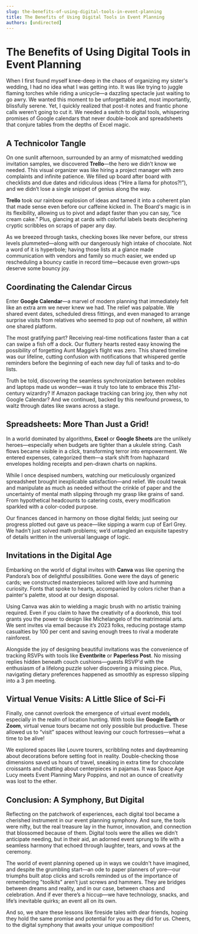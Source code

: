 ```yaml
---
slug: the-benefits-of-using-digital-tools-in-event-planning
title: The Benefits of Using Digital Tools in Event Planning
authors: [undirected]
---
```



# The Benefits of Using Digital Tools in Event Planning

When I first found myself knee-deep in the chaos of organizing my sister's wedding, I had no idea what I was getting into. It was like trying to juggle flaming torches while riding a unicycle—a dazzling spectacle just waiting to go awry. We wanted this moment to be unforgettable and, most importantly, blissfully serene. Yet, I quickly realized that post-it notes and frantic phone calls weren’t going to cut it. We needed a switch to digital tools, whispering promises of Google calendars that never double-book and spreadsheets that conjure tables from the depths of Excel magic.

## A Technicolor Tangle 

On one sunlit afternoon, surrounded by an army of mismatched wedding invitation samples, we discovered **Trello**—the hero we didn’t know we needed. This visual organizer was like hiring a project manager with zero complaints and infinite patience. We filled up board after board with checklists and due dates and ridiculous ideas (“Hire a llama for photos?!”), and we didn’t lose a single snippet of genius along the way. 

**Trello** took our rainbow explosion of ideas and tamed it into a coherent plan that made sense even before our caffeine kicked in. The Board's magic is in its flexibility, allowing us to pivot and adapt faster than you can say, “ice cream cake.” Plus, glancing at cards with colorful labels beats deciphering cryptic scribbles on scraps of paper any day.

As we breezed through tasks, checking boxes like never before, our stress levels plummeted—along with our dangerously high intake of chocolate. Not a word of it is hyperbole; having those lists at a glance made communication with vendors and family so much easier, we ended up rescheduling a bouncy castle in record time—because even grown-ups deserve some bouncy joy. 

## Coordinating the Calendar Circus

Enter **Google Calendar**—a marvel of modern planning that immediately felt like an extra arm we never knew we had. The relief was palpable. We shared event dates, scheduled dress fittings, and even managed to arrange surprise visits from relatives who seemed to pop out of nowhere, all within one shared platform. 

The most gratifying part? Receiving real-time notifications faster than a cat can swipe a fish off a dock. Our fluttery hearts rested easy knowing the possibility of forgetting Aunt Maggie’s flight was zero. This shared timeline was our lifeline, cutting confusion with notifications that whispered gentle reminders before the beginning of each new day full of tasks and to-do lists. 

Truth be told, discovering the seamless synchronization between mobiles and laptops made us wonder—was it truly too late to embrace this 21st-century wizardry? If Amazon package tracking can bring joy, then why not Google Calendar? And we continued, backed by this newfound prowess, to waltz through dates like swans across a stage.

## Spreadsheets: More Than Just a Grid!

In a world dominated by algorithms, **Excel** or **Google Sheets** are the unlikely heroes—especially when budgets are tighter than a ukulele string. Cash flows became visible in a click, transforming terror into empowerment. We entered expenses, categorized them—a stark shift from haphazard envelopes holding receipts and pen-drawn charts on napkins.

While I once despised numbers, watching our meticulously organized spreadsheet brought inexplicable satisfaction—and relief. We could tweak and manipulate as much as needed without the crinkle of paper and the uncertainty of mental math slipping through my grasp like grains of sand. From hypothetical headcounts to catering costs, every modification sparkled with a color-coded purpose.

Our finances danced in harmony on those digital fields; just seeing our progress plotted out gave us peace—like sipping a warm cup of Earl Grey. We hadn’t just solved math problems; we’d untangled an exquisite tapestry of details written in the universal language of logic.

## Invitations in the Digital Age

Embarking on the world of digital invites with **Canva** was like opening the Pandora’s box of delightful possibilities. Gone were the days of generic cards; we constructed masterpieces tailored with love and humming curiosity. Fonts that spoke to hearts, accompanied by colors richer than a painter's palette, stood at our design disposal. 

Using Canva was akin to wielding a magic brush with no artistic training required. Even if you claim to have the creativity of a doorknob, this tool grants you the power to design like Michelangelo of the matrimonial arts. We sent invites via email because it’s 2023 folks, reducing postage stamp casualties by 100 per cent and saving enough trees to rival a moderate rainforest.

Alongside the joy of designing beautiful invitations was the convenience of tracking RSVPs with tools like **Eventbrite** or **Paperless Post**. No missing replies hidden beneath couch cushions—guests RSVP'd with the enthusiasm of a lifelong puzzle solver discovering a missing piece. Plus, navigating dietary preferences happened as smoothly as espresso slipping into a 3 pm meeting. 

## Virtual Venue Visits: A Little Slice of Sci-Fi

Finally, one cannot overlook the emergence of virtual event models, especially in the realm of location hunting. With tools like **Google Earth** or **Zoom**, virtual venue tours became not only possible but productive. These allowed us to “visit” spaces without leaving our couch fortresses—what a time to be alive! 

We explored spaces like Louvre tourers, scribbling notes and daydreaming about decorations before setting foot in reality. Double-checking those dimensions saved us hours of travel, sneaking in extra time for chocolate croissants and chatting about centerpieces in pajamas. It was Space Age Lucy meets Event Planning Mary Poppins, and not an ounce of creativity was lost to the ether.

## Conclusion: A Symphony, But Digital

Reflecting on the patchwork of experiences, each digital tool became a cherished instrument in our event planning symphony. And sure, the tools were nifty, but the real treasure lay in the humor, innovation, and connection that blossomed because of them. Digital tools were the allies we didn’t anticipate needing, but in their aid, an adorned event sprung to life with a seamless harmony that echoed through laughter, tears, and vows at the ceremony. 

The world of event planning opened up in ways we couldn't have imagined, and despite the grumbling start—an ode to paper planners of yore—our triumphs built atop clicks and scrolls reminded us of the importance of remembering "toolkits" aren’t just screws and hammers. They are bridges between dreams and reality, and in our case, between chaos and celebration. And if ever there’s a hiccup—we have technology, snacks, and life’s inevitable quirks; an event all on its own.

And so, we share these lessons like fireside tales with dear friends, hoping they hold the same promise and potential for you as they did for us. Cheers, to the digital symphony that awaits your unique composition!